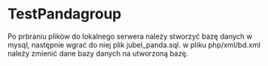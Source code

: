 # TestPandagroup
Po prbraniu plików do lokalnego serwera należy stworzyć bazę danych w mysql, następnie wgrać do niej plik jubel_panda.sql.
w pliku php/xml/bd.xml należy zmienić dane bazy danych na utworzoną bazę.
